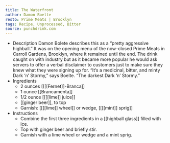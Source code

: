 ```yaml
---
title: The Waterfront
author: Damon Boelte
resto: Prime Meats | Brooklyn
tags: Recipe, Unprocessed, Bitter
source: punchdrink.com
---
```


- Description
  Damon Bolete describes this as a “pretty aggressive highball.” It was on the opening menu of the now-closed Prime Meats in Carroll Gardens, Brooklyn, where it remained until the end. The drink caught on with industry but as it became more popular he would ask servers to offer a verbal disclaimer to customers just to make sure they knew what they were signing up for. “It’s a medicinal, bitter, and minty Dark ‘n’ Stormy,” says Boelte. “The darkest Dark ‘n’ Stormy.”
- Ingredients
  * 2 ounces [[[[Fernet]]-Branca]] 
  * 1 ounce [[Brancamenta]] 
  * 1/2 ounce [[[[lime]] juice]] 
  * [[ginger beer]], to top
  * Garnish: [[[[lime]] wheel]] or wedge, [[[[mint]] sprig]]
- Instructions
  * Combine the first three ingredients in a [[highball glass]] filled with ice.
  * Top with ginger beer and briefly stir.
  * Garnish with a lime wheel or wedge and a mint sprig.